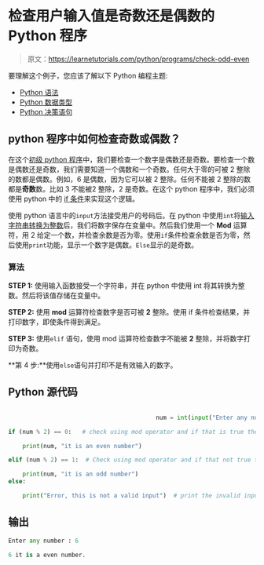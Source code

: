# 检查用户输入值是奇数还是偶数的 Python 程序

> 原文：<https://learnetutorials.com/python/programs/check-odd-even>

要理解这个例子，您应该了解以下 Python 编程主题:

*   [Python 语法](../../python/syntax-comments "Python Syntax")
*   [Python 数据类型](../../python/python-datatypes "Datatypes in Python")
*   [Python 决策语句](../../python/decision-making-statements "Python decision making statements")

## python 程序中如何检查奇数或偶数？

在这个[初级 python 程序](../../python/introduction-tutorial "Introduction to python")中，我们要检查一个数字是偶数还是奇数。要检查一个数是偶数还是奇数，我们需要知道一个偶数和一个奇数。任何大于零的可被 2 整除的数都是偶数。例如，6 是偶数，因为它可以被 2 整除。任何不能被 2 整除的数都是**奇数**数。比如 3 不能被2 整除，2 是奇数。在这个 python 程序中，我们必须使用 python 中的 [if 条件](../../python/decision-making-statements "Python condition statements")来实现这个逻辑。

使用 python 语言中的`input`方法接受用户的号码后。在 python 中使用`int`将[输入字符串转换为整数](../../python/python-datatypes "Python datatypes")后，我们将数字保存在变量中。然后我们使用一个 **Mod** 运算符，用 2 给定一个数，并检查余数是否为零。使用`if`条件检查余数是否为零，然后使用`print`功能，显示一个数字是偶数。`Else`显示的是奇数。

### 算法

**STEP 1:** 使用输入函数接受一个字符串，并在 python 中使用 int 将其转换为整数。然后将该值存储在变量中。

**STEP 2:** 使用 **mod** 运算符检查数字是否可被 **2** 整除。使用 if 条件检查结果，并打印数字，即使条件得到满足。

**STEP 3:** 使用`elif` 语句，使用 mod 运算符检查数字不能被 **2** 整除，并将数字打印为奇数。

**第 4 步:**使用`else`语句并打印不是有效输入的数字。

## Python 源代码

```py

                                          num = int(input("Enter any number: "))

if (num % 2) == 0:   # check using mod operator and if that is true then print number is even

    print(num, "it is an even number")

elif (num % 2) == 1:  # Check using mod operator and if that not true then print number is odd

    print(num, "it is an odd number")  
else:

    print("Error, this is not a valid input")  # print the invalid input

```

## 输出

```py
Enter any number : 6

6 it is a even number.
```